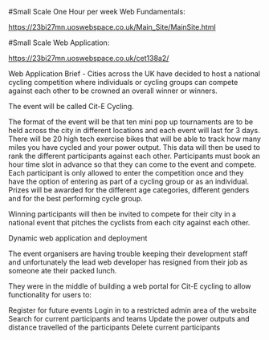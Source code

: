 #Small Scale One Hour per week Web Fundamentals:

https://23bi27mn.uoswebspace.co.uk/Main_Site/MainSite.html

#Small Scale Web Application:

https://23bi27mn.uoswebspace.co.uk/cet138a2/

  Web Application Brief - 
  Cities across the UK have decided to host a national cycling competition where individuals or cycling groups can compete against each other     to be crowned an overall winner or winners. 

  The event will be called Cit-E Cycling.

  The format of the event will be that ten mini pop up tournaments are to be held across the city in different locations and each event will      last for 3 days. There will be 20 high tech exercise bikes that will be able to track how many miles you have cycled and your power output.     This data will then be used to rank the different participants against each other. Participants must book an hour time slot in advance so       that they can come to the event and compete. Each participant is only allowed to enter the competition once and they have the option of         entering as part of a cycling group or as an individual. Prizes will be awarded for the different age categories, different genders and for     the best performing cycle group. 

  Winning participants will then be invited to compete for their city in a national event that pitches the cyclists from each city against each   other. 

Dynamic web application and deployment

  The event organisers are having trouble keeping their development staff and unfortunately the lead web developer has resigned from their job    as someone ate their packed lunch. 

  They were in the middle of building a web portal for Cit-E cycling to allow functionality for users to:
  
  Register for future events
  Login in to a restricted admin area of the website
  Search for current participants and teams
  Update the power outputs and distance travelled of the participants
  Delete current participants
